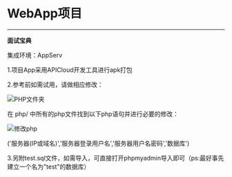 # WebApp项目 #

----------

**面试宝典**

集成环境：AppServ

1.项目App采用APICloud开发工具进行apk打包

2.参考前如需试用，请做相应修改：

![PHP文件夹](http://i.imgur.com/GLcP9dE.png)

在 php/ 中所有的php文件找到以下php语句并进行必要的修改：

![修改php](http://i.imgur.com/S6kCVGY.png)

('服务器(IP或域名)','服务器登录用户名','服务器用户名密码','数据库')

3.另附test.sql文件，如需导入，可直接打开phpmyadmin导入即可（ps:最好事先建立一个名为"test"的数据库）

